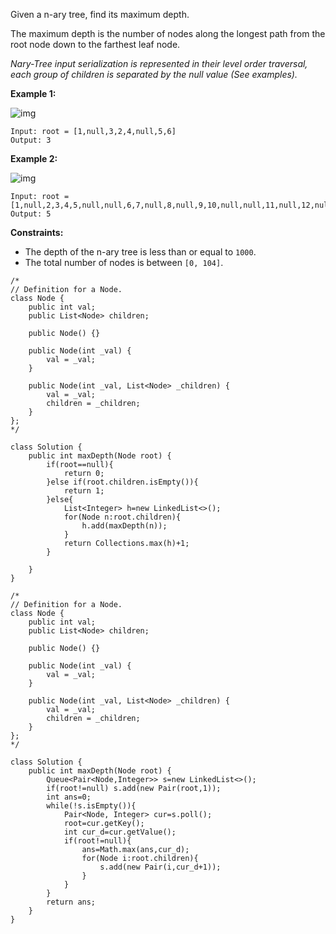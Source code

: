 Given a n-ary tree, find its maximum depth.

The maximum depth is the number of nodes along the longest path from the root node down to the farthest leaf node.

*Nary-Tree input serialization is represented in their level order traversal, each group of children is separated by the null value (See examples).*

 

**Example 1:**

![img](https://assets.leetcode.com/uploads/2018/10/12/narytreeexample.png)

```
Input: root = [1,null,3,2,4,null,5,6]
Output: 3
```

**Example 2:**

![img](https://assets.leetcode.com/uploads/2019/11/08/sample_4_964.png)

```
Input: root = [1,null,2,3,4,5,null,null,6,7,null,8,null,9,10,null,null,11,null,12,null,13,null,null,14]
Output: 5
```

 

**Constraints:**

- The depth of the n-ary tree is less than or equal to `1000`.
- The total number of nodes is between `[0, 104]`.





```
/*
// Definition for a Node.
class Node {
    public int val;
    public List<Node> children;

    public Node() {}

    public Node(int _val) {
        val = _val;
    }

    public Node(int _val, List<Node> _children) {
        val = _val;
        children = _children;
    }
};
*/

class Solution {
    public int maxDepth(Node root) {
        if(root==null){
            return 0;
        }else if(root.children.isEmpty()){
            return 1;
        }else{
            List<Integer> h=new LinkedList<>();
            for(Node n:root.children){
                h.add(maxDepth(n));
            }
            return Collections.max(h)+1;
        }
        
    }
}
```



```
/*
// Definition for a Node.
class Node {
    public int val;
    public List<Node> children;

    public Node() {}

    public Node(int _val) {
        val = _val;
    }

    public Node(int _val, List<Node> _children) {
        val = _val;
        children = _children;
    }
};
*/

class Solution {
    public int maxDepth(Node root) {
        Queue<Pair<Node,Integer>> s=new LinkedList<>();
        if(root!=null) s.add(new Pair(root,1));
        int ans=0;
        while(!s.isEmpty()){
            Pair<Node, Integer> cur=s.poll();
            root=cur.getKey();
            int cur_d=cur.getValue();
            if(root!=null){
                ans=Math.max(ans,cur_d);
                for(Node i:root.children){
                    s.add(new Pair(i,cur_d+1));
                }
            }
        }
        return ans;
    }
}
```

